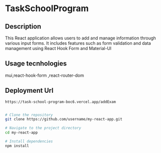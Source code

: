 # TaskSchoolProgram

## Description

This React application allows users to add and manage information through various input forms. It includes features such as form validation and data management using React Hook Form and Material-UI

## Usage tecnhologies

mui,react-hook-form ,react-router-dom

## Deployment Url

```bash
https://task-school-program-boc6.vercel.app/addExam


# Clone the repository
git clone https://github.com/username/my-react-app.git

# Navigate to the project directory
cd my-react-app

# Install dependencies
npm install
```
